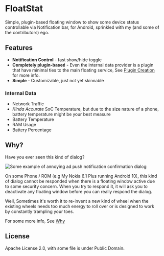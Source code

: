 # FloatStat
Simple, plugin-based floating window to show some device status controllable via Notification bar, 
for Android, sprinkled with my (and some of the contributors) ego.

## Features
- **Notification Control** - fast show/hide toggle
- **Completely plugin-based** - Even the internal data provider is a plugin that have minimal 
  ties to the main floating service, See [Plugin Creation](readme/CONTRIBS.MD#plugin) for more info.  
- **Simple** - Customizable, just not yet skinnable 

### Internal Data 
- Network Traffic
- *Kinda Accurate* SoC Temperature, but due to the size nature of a phone, battery temperature might be your best measure
- Battery Temperature
- RAM Usage
- Battery Percentage


## Why?
Have you ever seen this kind of dialog?

![Some example of annoying ad push notification confirmation dialog](1.jpg)

On some Phone / ROM (e.g My Nokia 6.1 Plus running Android 10), this kind of dialog cannot be
responded when there is a floating window active due to some security concern. When you try to
respond it, it will ask you to deactivate any floating window before you can really respond the
dialog.

Well, Sometimes it's worth it to re-invent a new kind of wheel when the existing wheels needs too
much energy to roll over or is designed to work by constantly trampling your toes.

For some more info, See [Why](readme/WHY.MD)

## License
Apache License 2.0, with some file is under Public Domain.